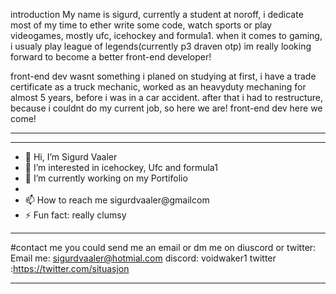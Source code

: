 introduction
My name is  sigurd, currently a student at noroff, i dedicate most of my time to ether write some code, watch sports or play videogames, mostly ufc, icehockey and formula1. when it comes to gaming, i usualy play league of legends(currently p3 draven otp) 
im really looking forward to become a better front-end developer! 

front-end dev wasnt something i planed on studying at first, i have a trade certificate as a truck mechanic, worked as an heavyduty mechaning for almost 5 years, before i was in a car accident.
after that i had to restructure, because i couldnt do my current job, so here we are! front-end dev here we come!
_ _ _


_ _ _

- 👋 Hi, I’m Sigurd Vaaler
- 👀 I’m interested in icehockey, Ufc and formula1
- 🔭 I’m currently working on my Portifolio
- 
- 📫 How to reach me sigurdvaaler@gmailcom
- ⚡ Fun fact: really clumsy
_ _ _

#contact me
you could send me an email or dm me on diuscord or twitter:
Email me: sigurdvaaler@hotmial.com
discord: voidwaker1
twitter :https://twitter.com/situasjon

 _ _ _
<!---
Voidwaker/Voidwaker is a ✨ special ✨ repository because its `README.md` (this file) appears on your GitHub profile.
You can click the Preview link to take a look at your changes.
--->
